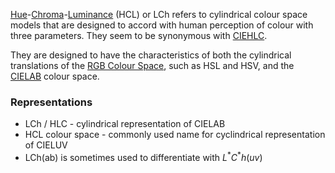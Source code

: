 [Hue](../../Colour%20Perception/Hue.md)-[Chroma](../../Colour%20Perception/Colourfulness.md)-[Luminance](../../Colour%20Perception/Lightness.md) (HCL) or LCh refers to cylindrical colour space models that are designed to accord with human perception of colour with three parameters. They seem to be synonymous with [CIEHLC](CIEHLC%20Cylindrical%20Colour%20Spaces.md).

They are designed to have the characteristics of both the cylindrical translations of the [RGB Colour Space](RGB%20Colour%20Spaces.md), such as HSL and HSV, and the [CIELAB](CIELAB.md) colour space.

### Representations
- LCh / HLC - cylindrical representation of CIELAB
- HCL colour space - commonly  used name for cyclindrical representation of CIELUV
- LCh(ab) is sometimes used to differentiate with $L^*C^*h(uv)$